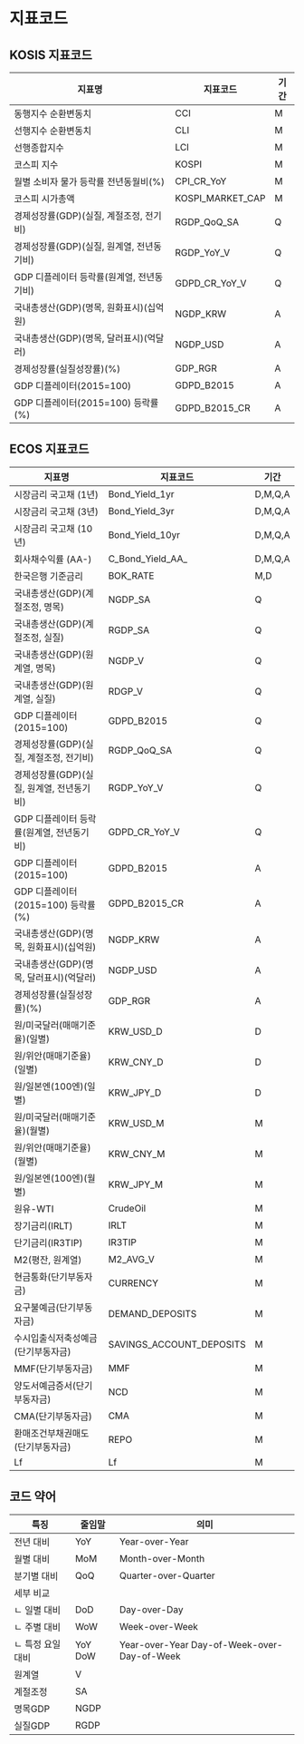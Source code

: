 # 지표코드

## KOSIS 지표코드

지표명   | 지표코드 |기간|
---------|----------|----|
동행지수 순환변동치 | CCI|M|
선행지수 순환변동치 | CLI|M|
선행종합지수 | LCI|M|
코스피 지수 | KOSPI|M|
월별 소비자 물가 등락률 전년동월비(%) | CPI_CR_YoY|M|
코스피 시가총액 | KOSPI_MARKET_CAP |M|
경제성장률(GDP)(실질, 계절조정, 전기비) | RGDP_QoQ_SA|Q|
경제성장률(GDP)(실질, 원계열, 전년동기비) | RGDP_YoY_V |Q|
GDP 디플레이터 등락률(원계열, 전년동기비) | GDPD_CR_YoY_V |Q|
국내총생산(GDP)(명목, 원화표시)(십억원) | NGDP_KRW |A|
국내총생산(GDP)(명목, 달러표시)(억달러) | NGDP_USD |A|
경제성장률(실질성장률)(%) | GDP_RGR|A|
GDP 디플레이터(2015=100) | GDPD_B2015|A|
GDP 디플레이터(2015=100) 등락률(%)|GDPD_B2015_CR|A|

## ECOS 지표코드

지표명  | 지표코드 |기간|
--------|----------|----|
시장금리 국고채 (1년)           |Bond_Yield_1yr|D,M,Q,A|
시장금리 국고채 (3년)           |Bond_Yield_3yr|D,M,Q,A|
시장금리 국고채 (10년)          |Bond_Yield_10yr|D,M,Q,A|
회사채수익률 (AA-)              |C_Bond_Yield_AA_|D,M,Q,A|
한국은행 기준금리               |BOK_RATE|M,D|
국내총생산(GDP)(계절조정, 명목) |NGDP_SA|Q|
국내총생산(GDP)(계절조정, 실질) |RGDP_SA|Q|
국내총생산(GDP)(원계열, 명목)   |NGDP_V|Q|
국내총생산(GDP)(원계열, 실질)   |RDGP_V|Q|
GDP 디플레이터 (2015=100) | GDPD_B2015|Q|
경제성장률(GDP)(실질, 계절조정, 전기비) | RGDP_QoQ_SA|Q|
경제성장률(GDP)(실질, 원계열, 전년동기비) | RGDP_YoY_V |Q|
GDP 디플레이터 등락률(원계열, 전년동기비) | GDPD_CR_YoY_V|Q|
GDP 디플레이터(2015=100) | GDPD_B2015|A|
GDP 디플레이터(2015=100) 등락률(%) | GDPD_B2015_CR |A|
국내총생산(GDP)(명목, 원화표시)(십억원) | NGDP_KRW |A|
국내총생산(GDP)(명목, 달러표시)(억달러) | NGDP_USD  |A|
경제성장률(실질성장률)(%) | GDP_RGR|A|
원/미국달러(매매기준율)(일별) | KRW_USD_D |D|
원/위안(매매기준율)(일별) | KRW_CNY_D |D|
원/일본엔(100엔)(일별) | KRW_JPY_D |D|
원/미국달러(매매기준율)(월별) | KRW_USD_M |M|
원/위안(매매기준율)(월별) | KRW_CNY_M |M|
원/일본엔(100엔)(월별) | KRW_JPY_M |M|
원유-WTI |CrudeOil |M|
장기금리(IRLT)|IRLT |M|
단기금리(IR3TIP)|IR3TIP|M|
M2(평잔, 원계열) | M2_AVG_V |M|
현금통화(단기부동자금) | CURRENCY |M|
요구불예금(단기부동자금) | DEMAND_DEPOSITS |M|
수시입출식저축성예금(단기부동자금) | SAVINGS_ACCOUNT_DEPOSITS |M|
MMF(단기부동자금) | MMF |M|
양도서예금증서(단기부동자금) | NCD |M|
CMA(단기부동자금) | CMA |M|
환매조건부채권매도(단기부동자금) | REPO |M|
Lf | Lf |M|

## 코드 약어

 특징               | 줄임말                | 의미                    |
--------------------|-----------------------|-------------------------|
전년 대비           | YoY                   | Year-over-Year          |
월별 대비           | MoM                   | Month-over-Month        |
분기별 대비         | QoQ                   | Quarter-over-Quarter    |
세부 비교           |                       |                         |
  ㄴ 일별 대비      | DoD                   | Day-over-Day            |
  ㄴ 주별 대비      | WoW                   | Week-over-Week          |
  ㄴ 특정 요일 대비 | YoY DoW               | Year-over-Year Day-of-Week-over-Day-of-Week |
원계열              | V                     |                         |
계절조정            | SA                    |                         |
명목GDP             | NGDP                  |                         |
실질GDP             | RGDP                  |                         |
